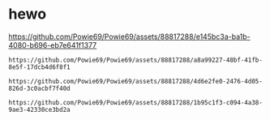 # hewo

https://github.com/Powie69/Powie69/assets/88817288/e145bc3a-ba1b-4080-b696-eb7e641f1377

`https://github.com/Powie69/Powie69/assets/88817288/a8a99227-48bf-41fb-8e5f-17dcb4d6f8f1`

`https://github.com/Powie69/Powie69/assets/88817288/4d6e2fe0-2476-4d05-826d-3c0acbf7f40d`

`https://github.com/Powie69/Powie69/assets/88817288/1b95c1f3-c094-4a38-9ae3-42330ce3bd2a`
